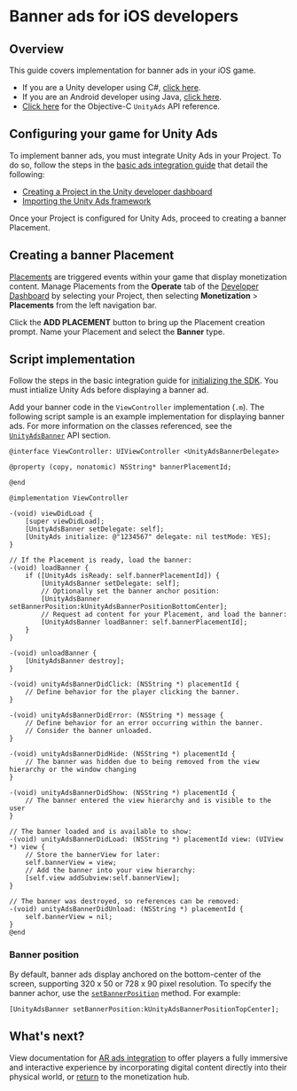 # Banner ads for iOS developers
## Overview
This guide covers implementation for banner ads in your iOS game.

* If you are a Unity developer using C#, [click here](MonetizationBannerAdsUnity.md). 
* If you are an Android developer using Java, [click here](MonetizationBannerAdsAndroid.md). 
* [Click here](MonetizationResourcesApiIos.md#unityads) for the Objective-C `UnityAds` API reference.

## Configuring your game for Unity Ads
To implement banner ads, you must integrate Unity Ads in your Project. To do so, follow the steps in the [basic ads integration guide](MonetizationBasicIntegrationIos.md) that detail the following:

* [Creating a Project in the Unity developer dashboard](MonetizationBasicIntegrationIos.md#creating-a-project-in-the-unity-developer-dashboard)
* [Importing the Unity Ads framework](MonetizationBasicIntegrationIos.md#importing-the-unity-ads-framework)

Once your Project is configured for Unity Ads, proceed to creating a banner Placement.

## Creating a banner Placement
[Placements](MonetizationPlacements.md) are triggered events within your game that display monetization content. Manage Placements from the **Operate** tab of the [Developer Dashboard](https://operate.dashboard.unity3d.com/) by selecting your Project, then selecting **Monetization** > **Placements** from the left navigation bar.

Click the **ADD PLACEMENT** button to bring up the Placement creation prompt. Name your Placement and select the **Banner** type.

## Script implementation
Follow the steps in the basic integration guide for [initializing the SDK](MonetizationBasicIntegrationIos.md#initializing-the-sdk). You must intialize Unity Ads before displaying a banner ad.

Add your banner code in the `ViewController` implementation (`.m`). The following script sample is an example implementation for displaying banner ads. For more information on the classes referenced, see the [`UnityAdsBanner`](MonetizationResourcesApiIos.md#unityadsbanner) API section.

```
@interface ViewController: UIViewController <UnityAdsBannerDelegate>

@property (copy, nonatomic) NSString* bannerPlacementId;

@end

@implementation ViewController

-(void) viewDidLoad {
    [super viewDidLoad];
    [UnityAdsBanner setDelegate: self];
    [UnityAds initialize: @"1234567" delegate: nil testMode: YES];
}

// If the Placement is ready, load the banner:
-(void) loadBanner {
    if ([UnityAds isReady: self.bannerPlacementId]) {
        [UnityAdsBanner setDelegate: self];
        // Optionally set the banner anchor position:
        [UnityAdsBanner setBannerPosition:kUnityAdsBannerPositionBottomCenter];
        // Request ad content for your Placement, and load the banner:
        [UnityAdsBanner loadBanner: self.bannerPlacementId];
    }
}

-(void) unloadBanner {
    [UnityAdsBanner destroy];
}

-(void) unityAdsBannerDidClick: (NSString *) placementId {
    // Define behavior for the player clicking the banner.
}

-(void) unityAdsBannerDidError: (NSString *) message {
    // Define behavior for an error occurring within the banner.
    // Consider the banner unloaded.
}

-(void) unityAdsBannerDidHide: (NSString *) placementId {
    // The banner was hidden due to being removed from the view hierarchy or the window changing
}

-(void) unityAdsBannerDidShow: (NSString *) placementId {
    // The banner entered the view hierarchy and is visible to the user
}

// The banner loaded and is available to show:
-(void) unityAdsBannerDidLoad: (NSString *) placementId view: (UIView *) view {
    // Store the bannerView for later:
    self.bannerView = view;
    // Add the banner into your view hierarchy:
    [self.view addSubview:self.bannerView];
}

// The banner was destroyed, so references can be removed:
-(void) unityAdsBannerDidUnload: (NSString *) placementId {
    self.bannerView = nil;
}
@end
```

### Banner position
By default, banner ads display anchored on the bottom-center of the screen, supporting 320 x 50 or 728 x 90 pixel resolution. To specify the banner achor, use the [`setBannerPosition`](MonetizationResourcesApiIos.md#setbannerposition) method. For example:

```
[UnityAdsBanner setBannerPosition:kUnityAdsBannerPositionTopCenter];
```

## What's next? 
View documentation for [AR ads integration](MonetizationArAdsIos.md) to offer players a fully immersive and interactive experience by incorporating digital content directly into their physical world, or [return](Monetization.md) to the monetization hub.